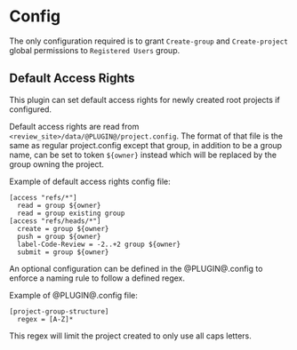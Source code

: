 # Config
The only configuration required is to grant `Create-group` and `Create-project`
global permissions to `Registered Users` group.

## Default Access Rights

This plugin can set default access rights for newly created root projects if configured.

Default access rights are read from `<review_site>/data/@PLUGIN@/project.config`.
The format of that file is the same as regular project.config except that group, in addition to
be a group name, can be set to token `${owner}` instead which will be replaced by the group owning
the project.

Example of default access rights config file:

```
[access "refs/*"]
  read = group ${owner}
  read = group existing group
[access "refs/heads/*"]
  create = group ${owner}
  push = group ${owner}
  label-Code-Review = -2..+2 group ${owner}
  submit = group ${owner}

```
An optional configuration can be defined in the @PLUGIN@.config to enforce a naming rule
to follow a defined regex.

Example of @PLUGIN@.config file:

```
[project-group-structure]
  regex = [A-Z]*

```

This regex will limit the project created to only use all caps letters.
